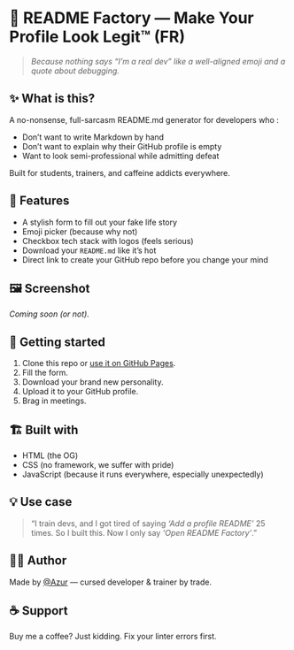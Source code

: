# 🧠 README Factory — Make Your Profile Look Legit™ (FR)

> _Because nothing says “I’m a real dev” like a well-aligned emoji and a quote about debugging._

## ✨ What is this?

A no-nonsense, full-sarcasm README.md generator for developers who :
- Don’t want to write Markdown by hand
- Don’t want to explain why their GitHub profile is empty
- Want to look semi-professional while admitting defeat

Built for students, trainers, and caffeine addicts everywhere.

## 🧰 Features

- A stylish form to fill out your fake life story
- Emoji picker (because why not)
- Checkbox tech stack with logos (feels serious)
- Download your `README.md` like it’s hot
- Direct link to create your GitHub repo before you change your mind

## 🖼️ Screenshot

*Coming soon (or not).*

## 🚀 Getting started

1. Clone this repo or [use it on GitHub Pages](https://azur-tsx.github.io/README-Factory/).
2. Fill the form.
3. Download your brand new personality.
4. Upload it to your GitHub profile.
5. Brag in meetings.

## 🏗️ Built with

- HTML (the OG)
- CSS (no framework, we suffer with pride)
- JavaScript (because it runs everywhere, especially unexpectedly)

## 💡 Use case

> “I train devs, and I got tired of saying *‘Add a profile README’* 25 times. So I built this. Now I only say *‘Open README Factory’*.”

## 🧙‍♂️ Author

Made by [@Azur](https://github.com/Azur-tsx) — cursed developer & trainer by trade.

## ☕ Support

Buy me a coffee? Just kidding. Fix your linter errors first.
